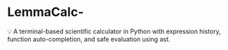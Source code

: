 # LemmaCalc-
💡 A terminal-based scientific calculator in Python with expression history, function auto-completion, and safe evaluation using ast.
